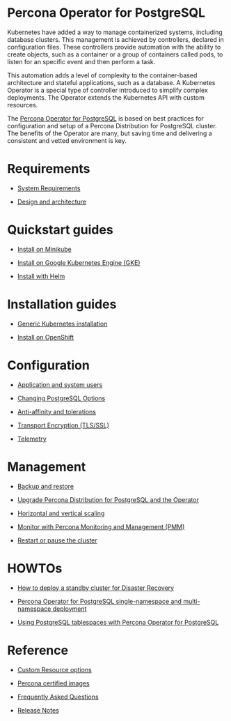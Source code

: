 # Percona Operator for PostgreSQL

Kubernetes have added a way to manage containerized systems, including database
clusters. This management is achieved by controllers, declared in configuration
files. These controllers provide automation with the ability to create objects,
such as a container or a group of containers called pods, to listen for an
specific event and then perform a task.

This automation adds a level of complexity to the container-based architecture
and stateful applications, such as a database. A Kubernetes Operator is a
special type of controller introduced to simplify complex deployments. The
Operator extends the Kubernetes API with custom resources.

The [Percona Operator for PostgreSQL](https://github.com/percona/percona-postgresql-operator) is based on best practices for configuration and
setup of a Percona Distribution for PostgreSQL cluster. The benefits of the
Operator are many, but saving time and delivering a consistent and vetted
environment is key.

# Requirements

* [System Requirements](System-Requirements.md)

* [Design and architecture](architecture.md)

# Quickstart guides

* [Install on Minikube](minikube.md)

* [Install on Google Kubernetes Engine (GKE)](gke.md)

* [Install with Helm](helm.md)

# Installation guides

* [Generic Kubernetes installation](kubernetes.md)

* [Install on OpenShift](openshift.md)

# Configuration

* [Application and system users](users.md)

* [Changing PostgreSQL Options](options.md)

* [Anti-affinity and tolerations](constraints.md)

* [Transport Encryption (TLS/SSL)](TLS.md)

* [Telemetry](telemetry.md)

# Management

* [Backup and restore](backups.md)

* [Upgrade Percona Distribution for PostgreSQL and the Operator](update.md)

* [Horizontal and vertical scaling](scaling.md)

* [Monitor with Percona Monitoring and Management (PMM)](monitoring.md)

* [Restart or pause the cluster](pause.md)

# HOWTOs

* [How to deploy a standby cluster for Disaster Recovery](standby.md)

* [Percona Operator for PostgreSQL single-namespace and multi-namespace deployment](cluster-wide.md)

* [Using PostgreSQL tablespaces with Percona Operator for PostgreSQL](tablespace.md)

# Reference

* [Custom Resource options](operator.md)

* [Percona certified images](images.md)

* [Frequently Asked Questions](faq.md)

* [Release Notes](ReleaseNotes/index.md)
